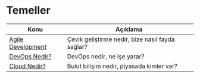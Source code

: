 # Temeller

Konu | Açıklama
---- | -----------
[Agile Development](00-Agile-Development.md) | Çevik geliştirme nedir, bize nasıl fayda sağlar?
[DevOps Nedir?](01-DevOps.md) | DevOps nedir, ne işe yarar?
[Cloud Nedir?](02-Cloud.md) | Bulut bilişim nedir, piyasada kimler var?
